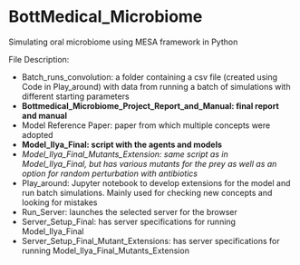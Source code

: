 # BottMedical_Microbiome
Simulating oral microbiome using MESA framework in Python

File Description:

- Batch_runs_convolution: a folder containing a csv file (created using Code in Play_around) with data from running a batch of simulations with different starting parameters
- **Bottmedical_Microbiome_Project_Report_and_Manual: final report and manual**
- Model Reference Paper: paper from which multiple concepts were adopted
-  **Model_Ilya_Final: script with the agents and models**
- *Model_Ilya_Final_Mutants_Extension: same script as in Model_Ilya_Final, but has various mutants for the prey as well as an option for random perturbation with antibiotics*
- Play_around: Jupyter notebook to develop extensions for the model and run batch simulations. Mainly used for checking new concepts and looking for mistakes
- Run_Server: launches the selected server for the browser
- Server_Setup_Final: has server specifications for running Model_Ilya_Final
- Server_Setup_Final_Mutant_Extensions: has server specifications for running Model_Ilya_Final_Mutants_Extension
